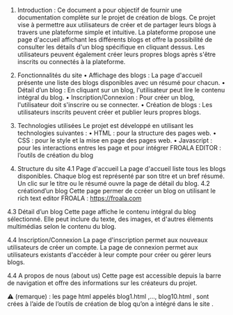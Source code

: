 1. Introduction :
Ce document a pour objectif de fournir une documentation complète sur le projet de création de blogs. Ce projet vise à permettre aux utilisateurs de créer et de partager leurs blogs à travers une plateforme simple et intuitive. La plateforme propose une page d'accueil affichant les différents blogs et offre la possibilité de consulter les détails d'un blog spécifique en cliquant dessus. Les utilisateurs peuvent également créer leurs propres blogs après s'être inscrits ou connectés à la plateforme.
2. Fonctionnalités du site
•	Affichage des blogs : La page d'accueil présente une liste des blogs disponibles avec un résumé pour chacun.
•	Détail d’un blog : En cliquant sur un blog, l'utilisateur peut lire le contenu intégral du blog.
•	Inscription/Connexion : Pour créer un blog, l'utilisateur doit s'inscrire ou se connecter.
•	Création de blogs : Les utilisateurs inscrits peuvent créer et publier leurs propres blogs.
3. Technologies utilisées
Le projet est développé en utilisant les technologies suivantes :
•	HTML : pour la structure des pages web.
•	CSS : pour le style et la mise en page des pages web.
•	Javascript :  pour les interactions entres les page et pour intégrer FROALA EDITOR : l’outils de création du blog

4. Structure du site
4.1 Page d'accueil
La page d'accueil liste tous les blogs disponibles. Chaque blog est représenté par son titre et un bref résumé. Un clic sur le titre ou le résumé ouvre la page de détail du blog. 
4.2 créationd’un blog
Cette page permer  de ccréer un blog on utilisant le rich text editor FROALA :
https://froala.com
 


4.3 Détail  d’un blog
Cette page affiche le contenu intégral du blog sélectionné. Elle peut inclure du texte, des images, et d'autres éléments multimédias selon le contenu du blog.
 
4.4 Inscription/Connexion
La page d'inscription permet aux nouveaux utilisateurs de créer un compte. La page de connexion permet aux utilisateurs existants d'accéder à leur compte pour créer ou gérer leurs blogs. 
 
4.4 A propos de nous (about us)
Cette page est accessible depuis la barre de navigation et  offre des informations sur les créateurs  du projet.
 
 ⚠️ (remarque) : les page html appelés blog1.html ,…, blog10.html , sont crées à l’aide de l’outils de création de blog qu’on a intégré  dans le site . 
